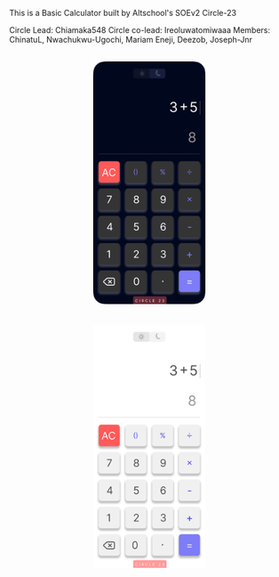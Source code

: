 This is a Basic Calculator built by Altschool's SOEv2 Circle-23

Circle Lead: Chiamaka548
Circle co-lead: Ireoluwatomiwaaa
Members: ChinatuL, Nwachukwu-Ugochi, Mariam Eneji, Deezob, Joseph-Jnr
<!-- Project Design Dark Mode -->
<br/>
<div align="center">
    <img src="/Images/Dark Mode.png" alt="" width="40%" height="20%">
</div>
<br/>

<!-- Project Design Light Mode -->
<br/>
<div align="center">
    <img src="/Images/Lights Mode.png" alt="" width="40%" height="20%">
</div>
<br/>
